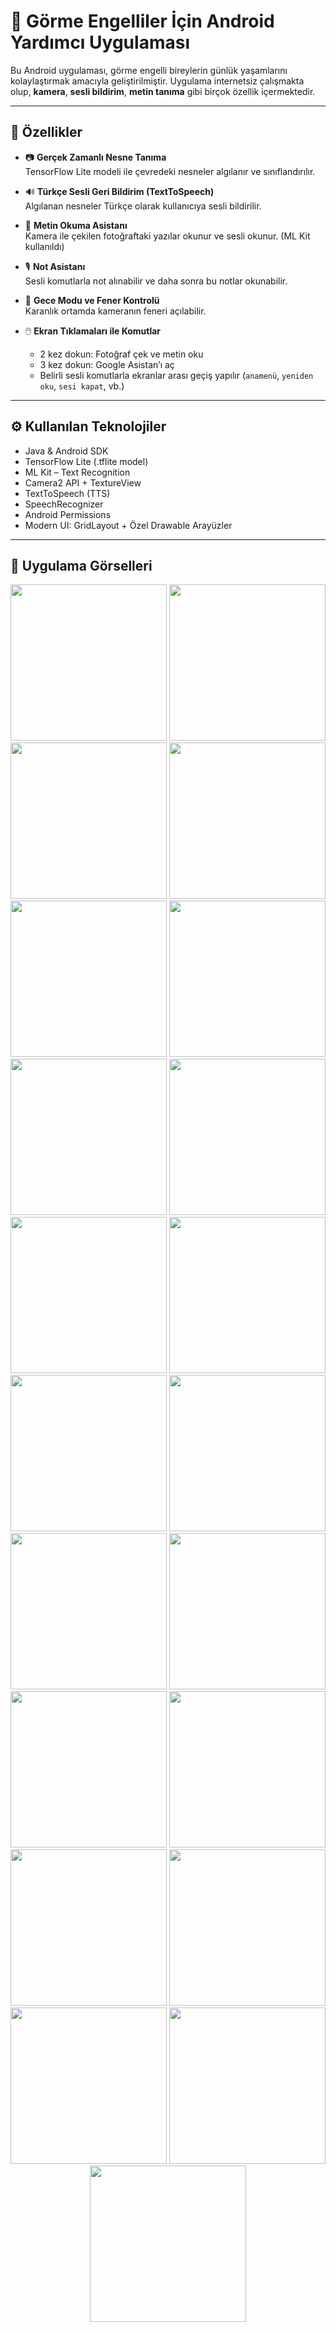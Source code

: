 # 📱 Görme Engelliler İçin Android Yardımcı Uygulaması

Bu Android uygulaması, görme engelli bireylerin günlük yaşamlarını kolaylaştırmak amacıyla geliştirilmiştir. Uygulama internetsiz çalışmakta olup, **kamera**, **sesli bildirim**, **metin tanıma** gibi birçok özellik içermektedir.

---

## 🚀 Özellikler

- 📷 **Gerçek Zamanlı Nesne Tanıma**  
  TensorFlow Lite modeli ile çevredeki nesneler algılanır ve sınıflandırılır.

- 🔊 **Türkçe Sesli Geri Bildirim (TextToSpeech)**  
  Algılanan nesneler Türkçe olarak kullanıcıya sesli bildirilir.

- 📝 **Metin Okuma Asistanı**  
  Kamera ile çekilen fotoğraftaki yazılar okunur ve sesli okunur. (ML Kit kullanıldı)

- 🎙️ **Not Asistanı**  
  Sesli komutlarla not alınabilir ve daha sonra bu notlar okunabilir.

- 🌙 **Gece Modu ve Fener Kontrolü**  
  Karanlık ortamda kameranın feneri açılabilir.

- 🖱️ **Ekran Tıklamaları ile Komutlar**  
  - 2 kez dokun: Fotoğraf çek ve metin oku  
  - 3 kez dokun: Google Asistan’ı aç  
  - Belirli sesli komutlarla ekranlar arası geçiş yapılır (`anamenü`, `yeniden oku`, `sesi kapat`, vb.)

---

## ⚙️ Kullanılan Teknolojiler

- Java & Android SDK  
- TensorFlow Lite (.tflite model)  
- ML Kit – Text Recognition  
- Camera2 API + TextureView  
- TextToSpeech (TTS)  
- SpeechRecognizer  
- Android Permissions  
- Modern UI: GridLayout + Özel Drawable Arayüzler  

---

## 📸 Uygulama Görselleri

<p align="center">
  <img src="images/1.jpeg" width="250"/>
  <img src="images/2.jpeg" width="250"/>
  <img src="images/3.jpeg" width="250"/>
  <img src="images/4.jpeg" width="250"/>
  <img src="images/5.jpeg" width="250"/>
  <img src="images/6.jpeg" width="250"/>
  <img src="images/7.jpeg" width="250"/>
  <img src="images/8.jpeg" width="250"/>
  <img src="images/9.jpeg" width="250"/>
  <img src="images/10.jpeg" width="250"/>
  <img src="images/11.jpeg" width="250"/>
  <img src="images/12.jpeg" width="250"/>
  <img src="images/13.jpeg" width="250"/>
  <img src="images/14.jpeg" width="250"/>
  <img src="images/15.jpeg" width="250"/>
  <img src="images/16.jpeg" width="250"/>
  <img src="images/17.jpeg" width="250"/>
  <img src="images/18.jpeg" width="250"/>
  <img src="images/19.jpeg" width="250"/>
  <img src="images/20.jpeg" width="250"/>
  <img src="images/21.jpeg" width="250"/>
</p>



